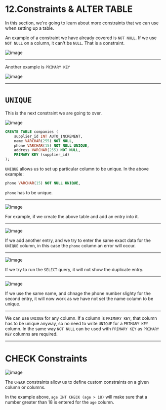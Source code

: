 # 12.Constraints & ALTER TABLE

<!-- L 200 - UNIQUE --> 

In this section, we're going to learn about more constraints that we can use when setting up a table.

An example of a constraint we have already covered is `NOT NULL`. If we use `NOT NULL` on a column, it can't be `NULL`. That is a constraint.

![image](https://user-images.githubusercontent.com/107522496/210089503-78a9514e-0bea-4870-bef0-a67ffed6290f.png)

---

Another example is `PRIMARY KEY`

![image](https://user-images.githubusercontent.com/107522496/210089614-5c7d3c5a-4e5d-498b-a783-07603e51fb8a.png)

---

# `UNIQUE`

This is the next constraint we are going to over. 

![image](https://user-images.githubusercontent.com/107522496/210089710-f84c0556-ca73-4d24-88be-73cc18f1905f.png)

```sql
CREATE TABLE companies (
    supplier_id INT AUTO_INCREMENT,
    name VARCHAR(255) NOT NULL,
    phone VARCHAR(15) NOT NULL UNIQUE,
    address VARCHAR(255) NOT NULL,
    PRIMARY KEY (supplier_id)
);
```
`UNIQUE` allows us to set up particular column to be unique. In the above example: 

```sql
phone VARCHAR(15) NOT NULL UNIQUE,
```

`phone` has to be unique. 

---

![image](https://user-images.githubusercontent.com/107522496/210090322-9f510900-0197-4df6-8fe0-d5617f13ad0c.png)

For example, if we create the above table and add an entry into it.

---

![image](https://user-images.githubusercontent.com/107522496/210090539-0c2620b7-1f27-48b9-9e5a-56a4b27442bd.png)

If we add another entry, and we try to enter the same exact data for the `UNIQUE` column, in this case the `phone` column an error will occur. 

---

![image](https://user-images.githubusercontent.com/107522496/210090712-cd623bdb-938e-4ba6-a5f1-8ac44e38f76c.png)

If we try to run the `SELECT` query, it will not show the duplicate entry.

---

![image](https://user-images.githubusercontent.com/107522496/210090842-7f15d668-855e-4217-8f3e-4d87a6d5fe8f.png)

If we use the same name, and chnage the phone number slighty for the second entry, it will now work as we have not set the name column to be unique.

---

We can use `UNIQUE` for any column. If a column is `PRIMARY KEY`, that column has to be unique anyway, so no need to write `UNIQUE` for a `PRIMARY KEY` column. In the same way `NOT NULL` can be used with `PRIMARY KEY` as `PRIMARY KEY` columns are required. 

---

<!-- L 202 - CHECK Constraints --> 

# CHECK Constraints

![image](https://user-images.githubusercontent.com/107522496/210091356-fa720670-df8a-4900-999e-dbf98d3d81eb.png)

The `CHECK` constraints allow us to define custom constraints on a given column or columns.

In the example above, `age INT CHECK (age > 18)` will make sure that a number greater than 18 is entered for the `age` column. 



  











